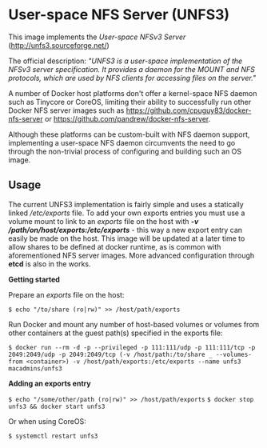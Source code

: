 User-space NFS Server (UNFS3)
=====================

This image implements the *User-space NFSv3 Server* (http://unfs3.sourceforge.net/)

The official description: _"UNFS3 is a user-space implementation of the NFSv3 server specification. It provides a daemon for the MOUNT and NFS protocols, which are used by NFS clients for accessing files on the server."_

A number of Docker host platforms don't offer a kernel-space NFS daemon such as Tinycore or CoreOS, limiting their ability to successfully run other Docker NFS server images such as https://github.com/cpuguy83/docker-nfs-server or https://github.com/pandrew/docker-nfs-server.

Although these platforms can be custom-built with NFS daemon support, implementing a user-space NFS daemon circumvents the need to go through the non-trivial process of configuring and building such an OS image.

Usage
-----
The current UNFS3 implementation is fairly simple and uses a statically linked _/etc/exports_ file. To add your own exports entries you must use a volume mount to link to an _exports_ file on the host with _**-v /path/on/host/exports:/etc/exports**_ - this way a new export entry can easily be made on the host. This image will be updated at a later time to allow shares to be defined at docker runtime, as is common with aforementioned NFS server images. More advanced configuration through **etcd** is also in the works.

**Getting started**

Prepare an _exports_ file on the host:

`
$ echo "/to/share (ro|rw)" >> /host/path/exports
`

Run Docker and mount any number of host-based volumes or volumes from other containers at the guest path(s) specified in the exports file:

`
$ docker run --rm -d -p --privileged -p 111:111/udp -p 111:111/tcp -p 2049:2049/udp -p 2049:2049/tcp (-v /host/path:/to/share _ --volumes-from <container>) -v /host/path/exports:/etc/exports --name unfs3 macadmins/unfs3
`

**Adding an exports entry**

`$ echo "/some/other/path (ro|rw)" >> /host/path/exports`
`$ docker stop unfs3 && docker start unfs3`

Or when using CoreOS:

`$ systemctl restart unfs3`
